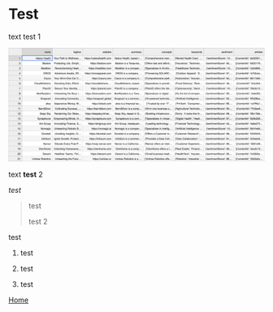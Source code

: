 # Test

text test 1

<img src = "visualizations/profiles.png" style="width: 55vw; min-width: 330px;">

text **test** 2

*test*

> test
>
> test 2

test

1. test
2. test

1. test

<a href="https://wihi1131.github.io/Data-Mining-Project/">Home</a>
